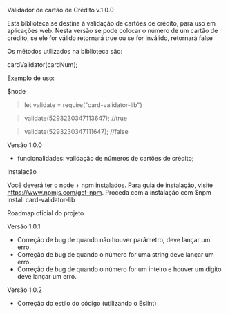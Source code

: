 Validador de cartão de Crédito v.1.0.0

Esta biblioteca se destina à validação de cartões de crédito, para uso em aplicações web. Nesta versão se pode colocar o número de um cartão de crédito, se ele for válido retornará true ou se for inválido, retornará false 

Os métodos utilizados na biblioteca são:

cardValidator(cardNum);

Exemplo de uso:

$node
> let validate = require("card-validator-lib")

> validate(5293230347113647); //true

> validate(5293230347111647); //false

Versão 1.0.0
- funcionalidades: validação de números de cartões de crédito;

Instalação

Você deverá ter o node + npm instalados. Para guia de instalação, visite https://www.npmjs.com/get-npm.
Proceda com a instalação com $npm install card-validator-lib

Roadmap oficial do projeto

Versão 1.0.1
- Correção de bug de quando não houver parâmetro, deve lançar um erro.
- Correção de bug de quando o número for uma string deve lançar um erro.
- Correção de bug de quando o número for um inteiro e houver um digito deve lançar um erro.

Versão 1.0.2
- Correção do estilo do código (utilizando o Eslint)
